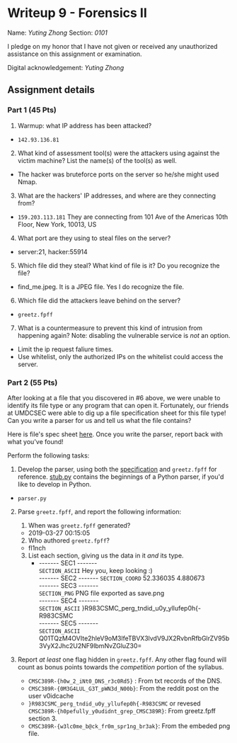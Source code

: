 # Writeup 9 - Forensics II

Name: *Yuting Zhong*
Section: *0101*

I pledge on my honor that I have not given or received any unauthorized assistance on this assignment or examination.

Digital acknowledgement: *Yuting Zhong*


## Assignment details

### Part 1 (45 Pts)
1. Warmup: what IP address has been attacked?
  -  ```142.93.136.81``` 
2. What kind of assessment tool(s) were the attackers using against the victim machine? List the name(s) of the tool(s) as well.
  - The hacker was bruteforce ports on the server so he/she might used Nmap.
3. What are the hackers' IP addresses, and where are they connecting from?
 - ```159.203.113.181```  They are connecting from 101 Ave of the Americas 10th Floor, New York, 10013, US
4. What port are they using to steal files on the server?
 - server:21, hacker:55914
5. Which file did they steal? What kind of file is it? Do you recognize the file?
 - find_me.jpeg. It is a JPEG file. Yes I do recognize the file.
6. Which file did the attackers leave behind on the server?
 - `greetz.fpff`
7. What is a countermeasure to prevent this kind of intrusion from happening again? Note: disabling the vulnerable service is *not* an option.
 - Limit the ip request faliure times.
 - Use whitelist, only the authorized IPs on the whitelist could access the server.

### Part 2 (55 Pts)

After looking at a file that you discovered in #6 above, we were unable to identify its file type or any program that can open it. Fortunately, our friends at UMDCSEC were able to dig up a file specification sheet for this file type! Can you write a parser for us and tell us what the file contains?

Here is file's spec sheet [here](fpff-spec.md). Once you write the parser, report back with what you've found!

Perform the following tasks:

1. Develop the parser, using both the
[specification](fpff-spec.md) and
`greetz.fpff` for reference. [stub.py](stub.py) contains the beginnings of a Python parser, if
you'd like to develop in Python.
 - `parser.py`
2. Parse `greetz.fpff`, and report the following information:
    1. When was `greetz.fpff` generated?
     - 2019-03-27 00:15:05
    2. Who authored `greetz.fpff`?
     - fl1nch
    3. List each section, giving us the data in it *and* its type.  
  		-  -------  SEC1  -------  
  	`SECTION_ASCII` 
  	Hey you, keep looking :)  
    -------  SEC2  -------
    `SECTION_COORD`
    52.336035 4.880673  
	-------  SEC3  -------  
	`SECTION_PNG`
	PNG file exported as save.png  
	-------  SEC4  -------  
	`SECTION_ASCII`
	}R983CSMC_perg_tndid_u0y_yllufep0h{-R983CSMC  
	-------  SEC5  -------  
	`SECTION_ASCII`
	Q01TQzM4OVIte2hleV9oM3lfeTBVX3lvdV9JX2RvbnRfbGlrZV95b3VyX2Jhc2U2NF9lbmNvZGluZ30=  

4. Report *at least* one flag hidden in `greetz.fpff`. Any other flag found will count as bonus points towards the *competition* portion of the syllabus.  
     - ```CMSC389R-{h0w_2_iNt0_DNS_r3c0Rd5}``` : From txt records of the DNS. 
     - ```CMSC389R-{0M3G4LUL_G3T_pWN3d_N00b}```: From the reddit post on the user  v0idcache  
     - ```}R983CSMC_perg_tndid_u0y_yllufep0h{-R983CSMC``` or revesed ```CMSC389R-{h0pefully_y0udidnt_grep_CMSC389R}```: From greetz.fpff section 3.  
     - `CMSC389R-{w3lc0me_b@ck_fr0m_spr1ng_br3ak}`: From the embeded png file.



